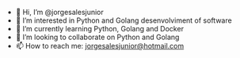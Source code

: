 - 👋 Hi, I’m @jorgesalesjunior
- 👀 I’m interested in Python and Golang desenvolviment of software
- 🌱 I’m currently learning Python, Golang and Docker
- 💞️ I’m looking to collaborate on Python and Golang
- 📫 How to reach me: jorgesalesjunior@hotmail.com

<!---
jorgesalesjunior/jorgesalesjunior is a ✨ special ✨ repository because its `README.md` (this file) appears on your GitHub profile.
You can click the Preview link to take a look at your changes.
--->
